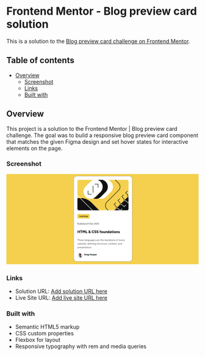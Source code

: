 # Frontend Mentor - Blog preview card solution

This is a solution to the [Blog preview card challenge on Frontend Mentor](https://www.frontendmentor.io/challenges/blog-preview-card-ckPaj01IcS).

## Table of contents

- [Overview](#overview)
  - [Screenshot](#screenshot)
  - [Links](#links)
  - [Built with](#built-with)

## Overview

This project is a solution to the Frontend Mentor | Blog preview card challenge.
The goal was to build a responsive blog preview card component that matches the given Figma design and set hover states for interactive elements on the page.

### Screenshot

![](./Frontend%20Mentor%20_%20Blog%20preview%20card%20-%20Google%20Chrome%2004-Oct-25%2012_17_42%20AM.png)

### Links

- Solution URL: [Add solution URL here](https://your-solution-url.com)
- Live Site URL: [Add live site URL here](https://your-live-site-url.com)

### Built with

- Semantic HTML5 markup
- CSS custom properties
- Flexbox for layout
- Responsive typography with rem and media queries
